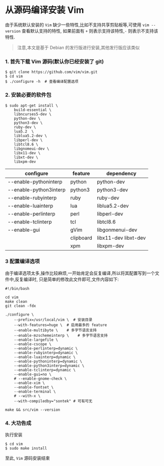 # 从源码编译安装 Vim

由于系统默认安装的 `Vim` 缺少一些特性,比如不支持共享剪贴板等,可使用 `vim --version` 查看默认支持的特性,
如果前面有 `+` 则表示支持该特性,`-` 则表示不支持该特性.

> 注意,本文是基于 Debian 的发行版进行安装,其他发行版应该类似

### 1. 首先下载 Vim 源码(默认你已经安装了 git)
```
$ git clone https://github.com/vim/vim.git
$ cd vim
$ ./configure -h  # 查看编译配置选项
```

### 2. 安装必要的软件包
```
$ sudo apt-get install \
    build-essential \
    libncurses5-dev \
    python-dev \
    python3-dev \
    ruby-dev \
    lua5.2  \
    liblua5.2-dev \
    libperl-dev \
    libtcl8.6 \
    libgnomeui-dev \
    libx11-dev \
    libxt-dev \
    libxpm-dev
```

|configure                    | feature             | dependency
|-----------------------------|---------------------|----------------------
|--enable-pythoninterp        | python              | python-dev
|--enable-python3interp       | python3             | python3-dev
|--enable-rubyinterp          | ruby                | ruby-dev
|--enable-luainterp           | lua                 | liblua5.2-dev
|--enable-perlinterp          | perl                | libperl-dev
|--enable-tclinterp           | tcl                 | libtcl8.6
|--enable-gui                 | gVim                | libgonmenui-dev
|                             | clipboard           | libx11-dev libxt-dev
|                             | xpm                 | libxpm-dev

### 3 配置编译选项
由于编译选项太多,操作比较麻烦,一开始肯定会反复编译,所以将其配置写到一个文件中,反复编译时,
只是简单的修改此文件即可,文件内容如下:

```
#!/bin/bash

cd vim
make clean 
git clean -fdx

./configure \
    --prefix=/usr/local/vim \  # 安装目录
    --with-features=huge \  # 启用最多的 feature
    --enable-multibyte \    # 多字节语言支持
    --enable-mzschemeinterp \    # 多字节语言支持
    --enable-largefile \    
    --enable-cscope \   
    --enable-perlinterp=dynamic \
    --enable-rubyinterp=dynamic \
    --enable-luainterp=dynamic \
    --enable-pythoninterp=dynamic \
    --enable-python3interp=dynamic \
    --enable-tclinterp=dynamic \
    --enable-gui=no \
    # --enable-gnome-check \
    --enable-xim \
    --enable-fontset \
    --enable-terminal \
    # --with-x \
    --with-compiledby="sontek" # 可有可无

make && src/vim --version

```

### 4. 大功告成

执行安装

```
$ cd vim
$ sudo make install 
```
至此, `Vim` 源码安装结束






